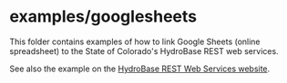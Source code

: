 # examples/googlesheets

This folder contains examples of how to link Google Sheets (online spreadsheet) to the State of Colorado's HydroBase REST web services.

See also the example on the [HydroBase REST Web Services website](https://dwr.state.co.us/rest/get/help#TechInfoHelp&#All&#gettingstarted&#jsonxml).
